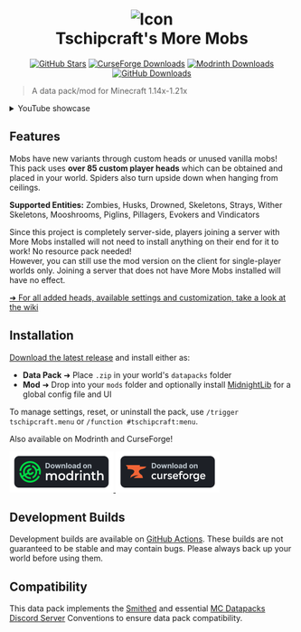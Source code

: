 <h1 align="center">
  <img alt="Icon" src="pack.png" width="80" height="80" style="image-rendering: pixelated"><br/>
  Tschipcraft's More Mobs
</h1>
<p align="center">
  <a href="https://github.com/Tschipcraft/more_mobs/stargazers"><img alt="GitHub Stars" src="https://img.shields.io/github/stars/Tschipcraft/more_mobs?colorA=1b1b29&colorB=bd5216&style=for-the-badge"></a>
  <a href="https://www.curseforge.com/minecraft/mc-mods/mod-more-mobs"><img alt="CurseForge Downloads" src="https://img.shields.io/curseforge/dt/909654?logo=curseforge&label=CurseForge&colorA=1b1b29&colorB=bd5216&style=for-the-badge"></a>
  <a href="https://modrinth.com/datapack/more-mobs"><img alt="Modrinth Downloads" src="https://img.shields.io/modrinth/dt/more-mobs?label=Modrinth&colorA=1b1b29&colorB=bd5216&style=for-the-badge&logo=modrinth"></a>
  <a href="https://github.com/Tschipcraft/more_mobs/releases/latest"><img alt="GitHub Downloads" src="https://img.shields.io/github/downloads/Tschipcraft/more_mobs/total?logo=github&colorA=1b1b29&colorB=bd5216&style=for-the-badge"></a>
</p>

> A data pack/mod for Minecraft 1.14x-1.21x

<details>
<summary>YouTube showcase</summary>
<a href="http://www.youtube.com/watch?v=sruFdJCgIDo">
<img alt="More Mobs Thumbnail" width=50% src="https://tschipcraft.ddns.net/mod_resources/youtube_preview.php?id=sruFdJCgIDo" title="Watch on YouTube">
</a>
</details>

## Features

Mobs have new variants through custom heads or unused vanilla mobs! This pack uses **over 85 custom player heads** which can be obtained and placed in your world. Spiders also turn upside down when hanging from ceilings.

**Supported Entities:**
Zombies, Husks, Drowned, Skeletons, Strays, Wither Skeletons, Mooshrooms, Piglins, Pillagers, Evokers and Vindicators

Since this project is completely server-side, players joining a server with More Mobs installed will not need to install anything on their end for it to work! No resource pack needed!  
However, you can still use the mod version on the client for single-player worlds only. Joining a server that does not have More Mobs installed will have no effect.

[➜ For all added heads, available settings and customization, take a look at the wiki](https://github.com/Tschipcraft/more_mobs/wiki)

## Installation

[Download the latest release](https://github.com/Tschipcraft/more_mobs/releases/latest) and install either as:

* **Data Pack** ➜ Place `.zip` in your world's `datapacks` folder
* **Mod** ➜ Drop into your `mods` folder and optionally install [MidnightLib](https://modrinth.com/project/codAaoxh) for a global config file and UI

To manage settings, reset, or uninstall the pack, use `/trigger tschipcraft.menu` or `/function #tschipcraft:menu`.

Also available on Modrinth and CurseForge!

<a href="https://modrinth.com/datapack/more-mobs">
<picture>
  <source height="72px" media="(prefers-color-scheme: dark)" srcset="https://raw.githubusercontent.com/Tschipcraft/badges/main/assets/modrinth-badge-dark.svg">
  <source height="72px" media="(prefers-color-scheme: light)" srcset="https://raw.githubusercontent.com/Tschipcraft/badges/main/assets/modrinth-badge-light.svg">
  <img height="72px" alt="Download on Modrinth" src="https://raw.githubusercontent.com/Tschipcraft/badges/main/assets/modrinth-badge-dark.svg">
</picture>
</a>
<a href="https://www.curseforge.com/minecraft/data-packs/more-mobs">
<picture>
  <source height="72px" media="(prefers-color-scheme: dark)" srcset="https://raw.githubusercontent.com/Tschipcraft/badges/main/assets/curseforge-badge-dark.svg">
  <source height="72px" media="(prefers-color-scheme: light)" srcset="https://raw.githubusercontent.com/Tschipcraft/badges/main/assets/curseforge-badge-light.svg">
  <img height="72px" alt="Download on CurseForge" src="https://raw.githubusercontent.com/Tschipcraft/badges/main/assets/curseforge-badge-dark.svg">
</picture>
</a>

## Development Builds

Development builds are available on [GitHub Actions](https://github.com/Tschipcraft/more_mobs/actions/workflows/ci.yml). These builds are not guaranteed to be stable and may contain bugs. Please always back up your world before using them.

## Compatibility

This data pack implements the [Smithed](https://wiki.smithed.dev/conventions/) and essential [MC Datapacks Discord Server](https://mc-datapacks.github.io/en/conventions/index.html) Conventions to ensure data pack compatibility.
